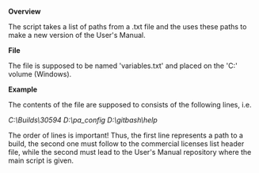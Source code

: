 **Overview**

The script takes a list of paths from a .txt file and the uses these paths to make a new version of the User's Manual.

**File**

The file is supposed to be named 'variables.txt' and placed on the 'C:' volume (Windows).

**Example**

The contents of the file are supposed to consists of the following lines, i.e.

*C:\\Builds\30594
D:\pa_config
D:\gitbash\help*

The order of lines is important! Thus, the first line represents a path to a build, the second one must follow to the commercial licenses list header file, while the second must lead to the User's Manual repository where the main script is given.
